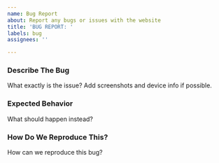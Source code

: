 ```yaml
---
name: Bug Report
about: Report any bugs or issues with the website
title: 'BUG REPORT: '
labels: bug
assignees: ''

---
```


### Describe The Bug

What exactly is the issue? Add screenshots and device info if possible.

### Expected Behavior

What should happen instead?

### How Do We Reproduce This?

How can we reproduce this bug?
